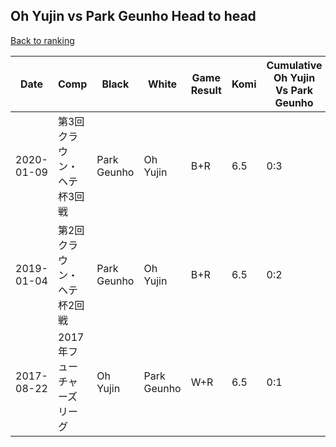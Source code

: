 ## Oh Yujin vs Park Geunho Head to head

[Back to ranking](../../index.md)




| **Date** | **Comp** | **Black** | **White** | **Game Result** | **Komi** | **Cumulative Oh Yujin Vs Park Geunho** | **Oh Yujin Streak** | **Park Geunho Streak** | 
| --- | --- | --- | --- | --- | --- | --- | --- | --- |
| 2020-01-09 | 第3回クラウン・ヘテ杯3回戦 | Park Geunho | Oh Yujin | B+R | 6.5 | 0:3 | 0 | 3 | 
| 2019-01-04 | 第2回クラウン・ヘテ杯2回戦 | Park Geunho | Oh Yujin | B+R | 6.5 | 0:2 | 0 | 2 | 
| 2017-08-22 | 2017年フューチャーズリーグ | Oh Yujin | Park Geunho | W+R | 6.5 | 0:1 | 0 | 1 |




